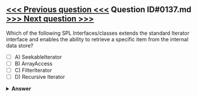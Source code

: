 [<<< Previous question <<<](0136.md)   Question ID#0137.md   [>>> Next question >>>](0138.md)
---

Which of the following SPL Interfaces/classes extends the standard Iterator interface and enables the ability to retrieve a specific item from the internal data store?

- [ ] A) SeekableIterator
- [ ] B) ArrayAccess
- [ ] C) FilterIterator
- [ ] D) Recursive Iterator

<details><summary><b>Answer</b></summary>
<p>
  Answer: <strong>A</strong>
</p>
</details>
